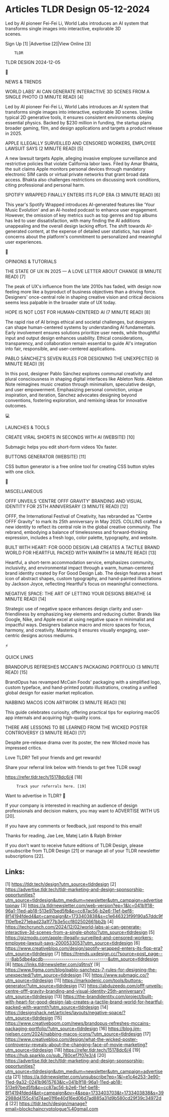 # Articles TLDR Design 05-12-2024

Led by AI pioneer Fei-Fei Li, World Labs introduces an AI system that
transforms single images into interactive, explorable 3D
scenes. ‌ ‌ ‌ ‌ ‌ ‌ ‌ ‌ ‌ ‌ ‌ ‌ ‌ ‌ ‌ ‌ ‌ ‌ ‌ ‌ ‌ ‌ ‌ ‌ ‌ ‌  ‌ ‌ ‌ ‌ ‌ ‌ ‌ ‌ ‌ ‌ ‌ ‌ ‌ ‌ ‌ ‌ ‌ ‌ ‌ ‌ ‌ ‌ ‌ ‌ ‌ ‌ 


 Sign Up [1] |Advertise [2]|View Online [3] 

		TLDR 

TLDR DESIGN 2024-12-05

📱 

NEWS & TRENDS

 WORLD LABS' AI CAN GENERATE INTERACTIVE 3D SCENES FROM A SINGLE PHOTO
(3 MINUTE READ) [4] 

 Led by AI pioneer Fei-Fei Li, World Labs introduces an AI system that
transforms single images into interactive, explorable 3D scenes.
Unlike typical 2D generative tools, it ensures consistent environments
obeying essential physics. Backed by $230 million in funding, the
startup plans broader gaming, film, and design applications and
targets a product release in 2025. 

 APPLE ILLEGALLY SURVEILLED AND CENSORED WORKERS, EMPLOYEE LAWSUIT
SAYS (2 MINUTE READ) [5] 

 A new lawsuit targets Apple, alleging invasive employee surveillance
and restrictive policies that violate California labor laws. Filed by
Amar Bhakta, the suit claims Apple monitors personal devices through
mandatory electronic SIM cards or virtual private networks that grant
broad data access. Bhakta also challenges restrictions on discussing
work conditions, citing professional and personal harm. 

 SPOTIFY WRAPPED FINALLY ENTERS ITS FLOP ERA (3 MINUTE READ) [6] 

 This year's Spotify Wrapped introduces AI-generated features like
‘Your Music Evolution' and an AI-hosted podcast to enhance user
engagement. However, the omission of key metrics such as top genres
and top albums has led to user dissatisfaction, with many finding the
AI additions unappealing and the overall design lacking effort. The
shift towards AI-generated content, at the expense of detailed user
statistics, has raised concerns about the platform's commitment to
personalized and meaningful user experiences. 

🚀 

OPINIONS & TUTORIALS

 THE STATE OF UX IN 2025 — A LOVE LETTER ABOUT CHANGE (8 MINUTE
READ) [7] 

 The peak of UX's influence from the late 2010s has faded, with design
now feeling more like a byproduct of business objectives than a
driving force. Designers' once-central role in shaping creative vision
and critical decisions seems less palpable in the broader state of UX
today. 

 HOPE IS NOT LOST FOR HUMAN-CENTERED AI (7 MINUTE READ) [8] 

 The rapid rise of AI brings ethical and societal challenges, but
designers can shape human-centered systems by understanding AI
fundamentals. Early involvement ensures solutions prioritize user
needs, while thoughtful input and output design enhances usability.
Ethical considerations, transparency, and collaboration remain
essential to guide AI's integration into fair, responsible, and
user-centered applications. 

 PABLO SÁNCHEZ'S SEVEN RULES FOR DESIGNING THE UNEXPECTED (6 MINUTE
READ) [9] 

 In this post, designer Pablo Sánchez explores communal creativity
and plural consciousness in shaping digital interfaces like Ableton
Note. Ableton Note reimagines music creation through minimalism,
speculative design, and user empowerment. Emphasizing personal
conviction, unique inspiration, and iteration, Sánchez advocates
designing beyond conventions, fostering exploration, and remixing
ideas for innovative outcomes. 

💻 

LAUNCHES & TOOLS

 CREATE VIRAL SHORTS IN SECONDS WITH AI (WEBSITE) [10] 

 Submagic helps you edit short-form videos 10x faster. 

 BUTTONS GENERATOR (WEBSITE) [11] 

 CSS button generator is a free online tool for creating CSS button
styles with one click. 

🎁 

MISCELLANEOUS

 OFFF UNVEILS ‘CENTRE OFFF GRAVITY' BRANDING AND VISUAL IDENTITY FOR
25TH ANNIVERSARY (3 MINUTE READ) [12] 

 OFFF, the International Festival of Creativity, has rebranded as
"Centre OFFF Gravity" to mark its 25th anniversary in May 2025.
COLLINS crafted a new identity to reflect its central role in the
global creative community. The rebrand, embodying a balance of
timelessness and forward-thinking expression, includes a fresh logo,
color palette, typography, and website. 

 BUILT WITH HEART: FOR GOOD DESIGN LAB CREATES A TACTILE BRAND WORLD
FOR HEARTFUL PACKED WITH WARMTH (4 MINUTE READ) [13] 

 Heartful, a short-term accommodation service, emphasizes community,
inclusivity, and environmental impact through a warm, human-centered
brand identity created by For Good Design Lab. The design features a
heart icon of abstract shapes, custom typography, and hand-painted
illustrations by Jackson Joyce, reflecting Heartful's focus on
meaningful connections. 

 NEGATIVE SPACE: THE ART OF LETTING YOUR DESIGNS BREATHE (4 MINUTE
READ) [14] 

 Strategic use of negative space enhances design clarity and
user-friendliness by emphasizing key elements and reducing clutter.
Brands like Google, Nike, and Apple excel at using negative space in
minimalist and impactful ways. Designers balance macro and micro
spaces for focus, harmony, and creativity. Mastering it ensures
visually engaging, user-centric designs across mediums. 

⚡ 

QUICK LINKS

 BRANDOPUS REFRESHES MCCAIN'S PACKAGING PORTFOLIO (3 MINUTE READ) [15]


 BrandOpus has revamped McCain Foods' packaging with a simplified
logo, custom typeface, and hand-printed potato illustrations, creating
a unified global design for easier market replication. 

 NABBING MACOS ICON ARTWORK (3 MINUTE READ) [16] 

 This guide celebrates curiosity, offering practical tips for
exploring macOS app internals and acquiring high-quality icons. 

 THERE ARE LESSONS TO BE LEARNED FROM THE WICKED POSTER CONTROVERSY (3
MINUTE READ) [17] 

 Despite pre-release drama over its poster, the new Wicked movie has
impressed critics. 

Love TLDR? Tell your friends and get rewards!

 Share your referral link below with friends to get free TLDR swag! 

 https://refer.tldr.tech/15178dc6/4 [18] 

		 Track your referrals here. [19] 

Want to advertise in TLDR? 📰

 If your company is interested in reaching an audience of design
professionals and decision makers, you may want to ADVERTISE WITH US
[20]. 

 If you have any comments or feedback, just respond to this email! 

Thanks for reading, 
Jae Lee, Matej Latin & Ralph Brinker 

If you don't want to receive future editions of TLDR Design, please
unsubscribe from TLDR Design [21] or manage all of your TLDR
newsletter subscriptions [22]. 

 

Links:
------
[1] https://tldr.tech/design?utm_source=tldrdesign
[2] https://advertise.tldr.tech/tldr-marketing-and-design-sponsorship-opportunities?utm_source=tldrdesign&utm_medium=newsletter&utm_campaign=advertisetopnav
[3] https://a.tldrnewsletter.com/web-version?ep=1&lc=041b1f18-96a1-11ed-ab18-513e97bed5fb&p=cc87ac56-b2e6-11ef-bef8-8f14194fded4&pt=campaign&t=1733403838&s=c1e646323f99190a57ddc9f110efbe271ebad23a1f77b3e5ccf802502661bb2b
[4] https://techcrunch.com/2024/12/02/world-labs-ai-can-generate-interactive-3d-scenes-from-a-single-photo/?utm_source=tldrdesign
[5] https://gizmodo.com/apple-illegally-surveilled-and-censored-workers-employee-lawsuit-says-2000533053?utm_source=tldrdesign
[6] https://www.creativebloq.com/design/spotify-wrapped-enters-its-flop-era?utm_source=tldrdesign
[7] https://trends.uxdesign.cc/?source=post_page-----8ab5dbe4acdb--------------------------------&utm_source=tldrdesign
[8] https://links.tldrnewsletter.com/q9tnsY
[9] https://www.figma.com/blog/pablo-sanchezs-7-rules-for-designing-the-unexpected/?utm_source=tldrdesign
[10] https://www.submagic.co/?utm_source=tldrdesign
[11] https://markodenic.com/tools/buttons-generator/?utm_source=tldrdesign
[12] https://abduzeedo.com/offf-unveils-centre-offf-gravity-branding-and-visual-identity-25th-anniversary?utm_source=tldrdesign
[13] https://the-brandidentity.com/project/built-with-heart-for-good-design-lab-creates-a-tactile-brand-world-for-heartful-packed-with-warmth?utm_source=tldrdesign
[14] https://designshack.net/articles/layouts/negative-space/?utm_source=tldrdesign
[15] https://www.creativeboom.com/news/brandopus-refreshes-mccains-packaging-portfolio/?utm_source=tldrdesign
[16] https://blog.jim-nielsen.com/2024/nabbing-macos-icons/?utm_source=tldrdesign
[17] https://www.creativebloq.com/design/what-the-wicked-poster-controversy-reveals-about-the-changing-face-of-movie-marketing?utm_source=tldrdesign
[18] https://refer.tldr.tech/15178dc6/4
[19] https://hub.sparklp.co/sub_780cef7f07e3/4
[20] https://advertise.tldr.tech/tldr-marketing-and-design-sponsorship-opportunities?utm_source=tldrdesign&utm_medium=newsletter&utm_campaign=advertisecta
[21] https://a.tldrnewsletter.com/unsubscribe?ep=1&l=e1c4e253-3e90-11ed-9a32-0241b9615763&lc=041b1f18-96a1-11ed-ab18-513e97bed5fb&p=cc87ac56-b2e6-11ef-bef8-8f14194fded4&pt=campaign&pv=4&spa=1733403703&t=1733403838&s=392988d4155c41d74ae01f6e40d16ed06d7ad885a31d9b580cd29f39c34972d4
[22] https://tldr.tech/design/manage?email=blockchaincryptologue%40gmail.com